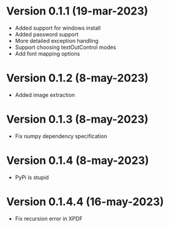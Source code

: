 # Version 0.1.1 (19-mar-2023)
 - Added support for windows install
 - Added password support
 - More detailed exception handling
 - Support choosing textOutControl modes
 - Add font mapping options

# Version 0.1.2 (8-may-2023)
 - Added image extraction

# Version 0.1.3 (8-may-2023)
 - Fix numpy dependency specification

# Version 0.1.4 (8-may-2023)
 - PyPi is stupid

# Version 0.1.4.4 (16-may-2023)
 - Fix recursion error in XPDF
